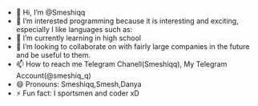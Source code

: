 - 👋 Hi, I’m @Smeshiqq
- 👀 I’m interested programming because it is interesting and exciting, especially I like languages ​​such as:
- 🌱 I’m currently learning in high school
- 💞️ I’m looking to collaborate on with fairly large companies in the future and be useful to them.
- 📫 How to reach me Telegram Chanell(Smeshiqq), My Telegram Account(@smeshiq_q)
- 😄 Pronouns: Smeshiqq,Smesh,Danya
- ⚡ Fun fact: I sportsmen and coder xD

<!---
Smeshiqq/Smeshiqq is a ✨ special ✨ repository because its `README.md` (this file) appears on your GitHub profile.
You can click the Preview link to take a look at your changes.
--->
